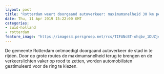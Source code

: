 ```yaml
---
layout: post
title: "Rotterdam weert doorgaand autoverkeer: maximumsnelheid 30 km per uur op Erasmusbrug"
date: Thu, 11 Apr 2019 15:22:00 GMT
categories: 
- zuid-holland 
- rotterdam 
feature_image: "https://images4.persgroep.net/rcs/TIFANcBT-ohqbv_1DUZjcCHY670/diocontent/145319512/_fitwidth/400/?appId=21791a8992982cd8da851550a453bd7f&quality=0.7"
---
```


De gemeente Rotterdam ontmoedigt doorgaand autoverkeer de stad in te rijden. Door op grote routes de maximumsnelheid terug te brengen en de verkeerslichten vaker op rood te zetten, worden automobilisten gestimuleerd voor de ring te kiezen.
